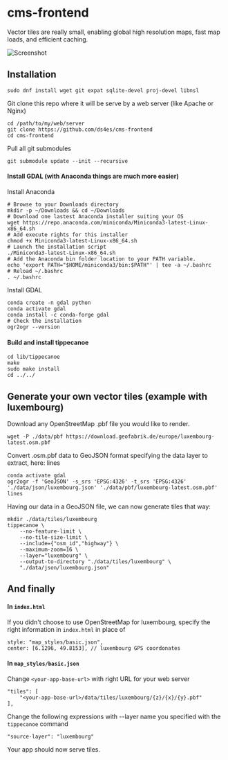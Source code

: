 # cms-frontend

Vector tiles are really small, enabling global high resolution maps, fast map loads, and efficient caching. 

![Screenshot](img/screenshot.png)

## Installation

```
sudo dnf install wget git expat sqlite-devel proj-devel libnsl
```

Git clone this repo where it will be serve by a web server (like Apache or Nginx)
```
cd /path/to/my/web/server
git clone https://github.com/ds4es/cms-frontend
cd cms-frontend
```

Pull all git submodules
```
git submodule update --init --recursive
```

#### Install GDAL (with Anaconda things are much more easier)
Install Anaconda
```
# Browse to your Downloads directory
mkdir -p ~/Downloads && cd ~/Downloads
# Download one lastest Anaconda installer suiting your OS
wget https://repo.anaconda.com/miniconda/Miniconda3-latest-Linux-x86_64.sh
# Add execute rights for this installer
chmod +x Miniconda3-latest-Linux-x86_64.sh
# Launch the installation script
./Miniconda3-latest-Linux-x86_64.sh
# Add the Anaconda bin folder location to your PATH variable.
echo 'export PATH="$HOME/miniconda3/bin:$PATH"' | tee -a ~/.bashrc
# Reload ~/.bashrc
. ~/.bashrc
```

Install GDAL
```
conda create -n gdal python
conda activate gdal
conda install -c conda-forge gdal
# Check the installation
ogr2ogr --version
```

#### Build and install tippecanoe
```
cd lib/tippecanoe
make
sudo make install
cd ../../
```

## Generate your own vector tiles (example with luxembourg)
Download any OpenStreetMap .pbf file you would like to render.
```
wget -P ./data/pbf https://download.geofabrik.de/europe/luxembourg-latest.osm.pbf
```
Convert .osm.pbf data to GeoJSON format specifying the data layer to extract, here: lines
```
conda activate gdal
ogr2ogr -f 'GeoJSON' -s_srs 'EPSG:4326' -t_srs 'EPSG:4326' './data/json/luxembourg.json' './data/pbf/luxembourg-latest.osm.pbf' lines
```
Having our data in a GeoJSON file, we can now generate tiles that way:
```
mkdir ./data/tiles/luxembourg
tippecanoe \
	--no-feature-limit \
	--no-tile-size-limit \
	--include={"osm_id","highway"} \
	--maximum-zoom=16 \
	--layer="luxembourg" \
	--output-to-directory "./data/tiles/luxembourg" \
	"./data/json/luxembourg.json"
```

## And finally
#### In `index.html`
If you didn't choose to use OpenStreetMap for luxembourg, specify the right information in `index.html` in place of
```
style: "map_styles/basic.json",
center: [6.1296, 49.8153], // luxembourg GPS coordonates
```

#### In `map_styles/basic.json`
Change `<your-app-base-url>` with right URL for your web server 
```
"tiles": [
	"<your-app-base-url>/data/tiles/luxembourg/{z}/{x}/{y}.pbf"
],
```
Change the following expressions with --layer name you specified with the `tippecanoe` command
```
"source-layer": "luxembourg"
```

Your app should now serve tiles.